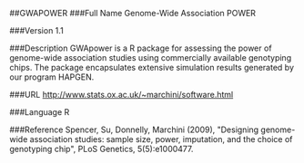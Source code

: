 ##GWAPOWER
###Full Name
Genome-Wide Association POWER

###Version
1.1

###Description
GWApower is a R package for assessing the power of genome-wide association studies using commercially available genotyping chips. The package encapsulates extensive simulation results generated by our program HAPGEN.

###URL
http://www.stats.ox.ac.uk/~marchini/software.html

###Language
R

###Reference
Spencer, Su, Donnelly, Marchini (2009), "Designing genome-wide association studies: sample size, power, imputation, and the choice of genotyping chip", PLoS Genetics, 5(5):e1000477.



